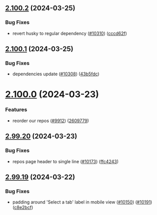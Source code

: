 ## [2.100.2](https://github.com/EddieHubCommunity/BioDrop/compare/v2.100.1...v2.100.2) (2024-03-25)


### Bug Fixes

* revert husky to regular dependency ([#10310](https://github.com/EddieHubCommunity/BioDrop/issues/10310)) ([cccd62f](https://github.com/EddieHubCommunity/BioDrop/commit/cccd62f39b721b529aa9f626b07859cd53461fc4))



## [2.100.1](https://github.com/EddieHubCommunity/BioDrop/compare/v2.100.0...v2.100.1) (2024-03-25)


### Bug Fixes

* dependencies update ([#10308](https://github.com/EddieHubCommunity/BioDrop/issues/10308)) ([43b5fdc](https://github.com/EddieHubCommunity/BioDrop/commit/43b5fdc4e3da4711451f151fb430ff0f9762d22a))



# [2.100.0](https://github.com/EddieHubCommunity/BioDrop/compare/v2.99.20...v2.100.0) (2024-03-23)


### Features

* reorder our repos ([#9912](https://github.com/EddieHubCommunity/BioDrop/issues/9912)) ([2609779](https://github.com/EddieHubCommunity/BioDrop/commit/260977940249e585ceacfb1c1e4924dcdd5f6036))



## [2.99.20](https://github.com/EddieHubCommunity/BioDrop/compare/v2.99.19...v2.99.20) (2024-03-23)


### Bug Fixes

* repos page header to single line ([#10173](https://github.com/EddieHubCommunity/BioDrop/issues/10173)) ([ffc4243](https://github.com/EddieHubCommunity/BioDrop/commit/ffc42430a88018903da1df2aebe0942a56619650))



## [2.99.19](https://github.com/EddieHubCommunity/BioDrop/compare/v2.99.18...v2.99.19) (2024-03-22)


### Bug Fixes

* padding around 'Select a tab' label in mobile view ([#10150](https://github.com/EddieHubCommunity/BioDrop/issues/10150)) ([#10191](https://github.com/EddieHubCommunity/BioDrop/issues/10191)) ([c8e2bcf](https://github.com/EddieHubCommunity/BioDrop/commit/c8e2bcf42b0369ab7612c5b6acb6a1ecf5686249))



